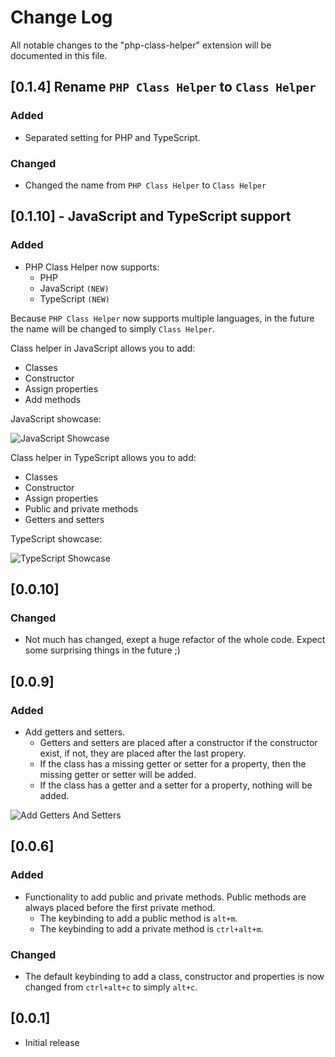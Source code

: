 # Change Log
All notable changes to the "php-class-helper" extension will be documented in this file.

## [0.1.4] Rename `PHP Class Helper` to `Class Helper`

### Added
* Separated setting for PHP and TypeScript. 

### Changed
* Changed the name from `PHP Class Helper` to `Class Helper`

## [0.1.10] - JavaScript and TypeScript support
### Added
* PHP Class Helper now supports:
    * PHP
    * JavaScript `(NEW)`
    * TypeScript `(NEW)`

Because `PHP Class Helper` now supports multiple languages, in the future the name will be changed to simply `Class Helper`.

Class helper in JavaScript allows you to add:
* Classes
* Constructor
* Assign properties
* Add methods

JavaScript showcase:

![JavaScript Showcase](https://raw.githubusercontent.com/predragnikolic/php-class-helper/master/resources/gifs/javascriptShowcase.gif)

Class helper in TypeScript allows you to add:
* Classes
* Constructor
* Assign properties
* Public and private methods
* Getters and setters 

TypeScript showcase:

![TypeScript Showcase](https://raw.githubusercontent.com/predragnikolic/php-class-helper/master/resources/gifs/typescriptShowcase.gif)


## [0.0.10]
### Changed
* Not much has changed, exept a huge refactor of the whole code. Expect some surprising things in the future ;) 

## [0.0.9]
### Added
* Add getters and setters.
    * Getters and setters are placed after a constructor if the constructor exist, if not, they are placed after the last propery. 
    * If the class has a missing getter or setter for a property, then the missing getter or setter will be added. 
    * If the class has a getter and a setter for a property, nothing will be added. 

![Add Getters And Setters](https://raw.githubusercontent.com/predragnikolic/php-class-helper/master/resources/gifs/addGetterAndSetter.gif)

## [0.0.6]
### Added
- Functionality to add public and private methods. Public methods are always placed before the first private method.
    * The keybinding to add a public method is `alt+m`.
    * The keybinding to add a private method is `ctrl+alt+m`.

### Changed
- The default keybinding to add a class, constructor and properties is now changed from `ctrl+alt+c` to simply `alt+c`.

## [0.0.1]
- Initial release